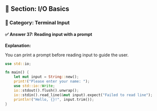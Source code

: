 ## 📘 Section: I/O Basics  
### 🔹 Category: Terminal Input  
#### ✅ Answer 37: Reading input with a prompt

**Explanation:**

You can print a prompt before reading input to guide the user.

```rust
use std::io;

fn main() {
    let mut input = String::new();
    print!("Please enter your name: ");
    use std::io::Write;
    io::stdout().flush().unwrap();
    io::stdin().read_line(&mut input).expect("Failed to read line");
    println!("Hello, {}!", input.trim());
}
```
